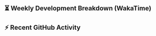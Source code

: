 ## ⏳ Weekly Development Breakdown (WakaTime)
<!--START_SECTION:waka-->
<!--END_SECTION:waka-->

## ⚡ Recent GitHub Activity
<!--START_SECTION:activity-->
<!--END_SECTION:activity-->



